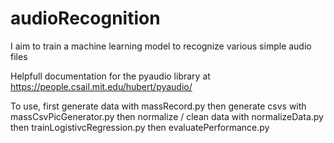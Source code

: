 # audioRecognition
I aim to train a machine learning model to recognize various simple audio files

Helpfull  documentation for the pyaudio library at 
https://people.csail.mit.edu/hubert/pyaudio/



To use, first generate data with massRecord.py
then generate csvs with massCsvPicGenerator.py
then normalize / clean data with normalizeData.py
then trainLogistivcRegression.py
then evaluatePerformance.py

